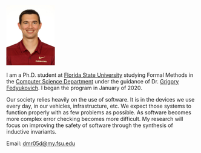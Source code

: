 <!---# Daniel M Riley
--->
![Daniel Riley](Daniel-Riley-scaled.png)

I am a Ph.D. student at [Florida State University](www.fsu.edu) studying Formal Methods in
the [Computer Science Department](www.cs.fsu.edu) under the guidance of Dr. [Grigory Fedyukovich](http://www.cs.fsu.edu/~grigory/). I began the program in January of 2020.

Our society relies heavily on the use of software. It is in the devices we use every day, in our vehicles, infrastructure, etc. We expect those systems to function properly with as few problems as possible. As software becomes more complex error checking becomes more difficult. My research will focus on improving the safety of software through the synthesis of inductive invariants.


Email: dmr05d@my.fsu.edu
